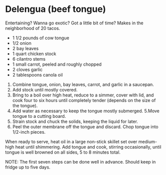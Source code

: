 Delengua (beef tongue)
=============================

Entertaining? Wanna go exotic? Got a little bit of time? Makes in the neighborhood of 20 tacos.

* 1 1/2 pounds of cow tongue
* 1/2 onion
* 2 bay leaves
* 1 quart chicken stock
* 6 cilantro stems
* 1 small carrot, peeled and roughly chopped
* 2 cloves garlic
* 2 tablespoons canola oil

1. Combine tongue, onion, bay leaves, carrot, and garlic in a saucepan. 
2. Add stock until mostly covered. 
3. Bring to a boil over high heat, reduce to a simmer, cover with lid, and cook four to six hours until completely tender (depends on the size of the tongue).
4. Add water as necessary to keep the tongue mostly submerged.
5.Move tongue to a cutting board. 
6. Strain stock and chuck the solids, keeping the liquid for later. 
7. Peel the outer membrane off the tongue and discard. Chop tongue into 1/2-inch pieces. 

When ready to serve, heat oil in a large non-stick skillet set over medium-high heat until shimmering. Add tongue and cook, stirring occasionally, until tongue is well browned on all sides, 5 to 8 minutes total. 

NOTE: The first seven steps can be done well in advance. Should keep in fridge up to five days.
